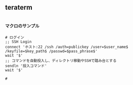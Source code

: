 ## teraterm
~~~

~~~
#### マクロのサンプル
~~~
# ログイン
;; SSH Login
connect 'ホスト:22 /ssh /auth=publickey /user=$user_name$ /keyfile=$key_path$ /passwd=$pass_phrase$'
wait '$'
;; コマンドを自動投入し、ディレクトリ移動やSSHで踏み台とする
sendln '投入コマンド'
wait '$'

# 

~~~
